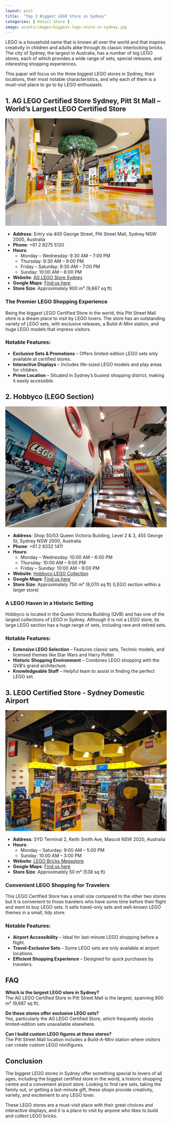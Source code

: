 ```yaml
---
layout: post
title:  "Top 3 Biggest LEGO Store in Sydney"
categories: [ Retail Store ]
image: assets/images/biggest-lego-store-in-sydney.jpg
---
```


LEGO is a household name that is known all over the world and that inspires creativity in children and adults alike through its classic interlocking bricks. The city of Sydney, the largest in Australia, has a number of big LEGO stores, each of which provides a wide range of sets, special releases, and interesting shopping experiences.  

This paper will focus on the three biggest LEGO stores in Sydney, their locations, their most notable characteristics, and why each of them is a must-visit place to go to by LEGO enthusiasts.

## 1. AG LEGO Certified Store Sydney, Pitt St Mall – World’s Largest LEGO Certified Store

![AG LEGO® Certified Store Sydney, Pitt St Mall – World’s Largest LEGO® Certified Store](/assets/images/ag-lego-certified-store-sydney,-pitt-st-mall.jpg)

- **Address**: Entry via 400 George Street, Pitt Street Mall, Sydney NSW 2000, Australia  
- **Phone**: +61 2 8275 5120  
- **Hours**:  
  - Monday – Wednesday: 9:30 AM – 7:00 PM  
  - Thursday: 9:30 AM – 9:00 PM  
  - Friday – Saturday: 9:30 AM – 7:00 PM  
  - Sunday: 10:00 AM – 6:00 PM  
- **Website**: [AG LEGO Store Sydney](https://lego.bricksmegastore.com/pages/ag-lego-certified-store-pitt-street-mall-sydney)  
- **Google Maps**: [Find us here](https://maps.app.goo.gl/pFrhsxpkqHQFpy387)  
- **Store Size**: Approximately 900 m² (9,687 sq ft)

### The Premier LEGO Shopping Experience
Being the biggest LEGO Certified Store in the world, this Pitt Street Mall store is a dream place to visit by LEGO lovers. The store has an outstanding variety of LEGO sets, with exclusive releases, a Build-A-Mini station, and huge LEGO models that impress visitors.

### Notable Features:
- **Exclusive Sets & Promotions** – Offers limited-edition LEGO sets only available at certified stores.  
- **Interactive Displays** – Includes life-sized LEGO models and play areas for children.  
- **Prime Location** – Situated in Sydney’s busiest shopping district, making it easily accessible.

## 2. Hobbyco (LEGO Section)

![Hobbyco (LEGO Section)](/assets/images/hobbyco.jpg)

- **Address**: Shop 50/53 Queen Victoria Building, Level 2 & 3, 455 George St, Sydney NSW 2000, Australia  
- **Phone**: +61 2 8332 1411  
- **Hours**:  
  - Monday – Wednesday: 10:00 AM – 6:00 PM  
  - Thursday: 10:00 AM – 9:00 PM  
  - Friday – Sunday: 10:00 AM – 6:00 PM  
- **Website**: [Hobbyco LEGO Collection](https://www.hobbyco.com.au/collections/sale?filter.p.vendor=LEGO&utm_source=GoogleAds&utm_medium=cpc&utm_campaign={campaign_name}&network=x&device=c&gad_source=1&gad_campaignid=22196653326&gbraid=0AAAAACUha1m-shiIMV2LV3mSOBqgj2v-f&gclid=EAIaIQobChMIv8jS7vWfjgMVg6hmAh2BdTqzEAAYASABEgLt1vD_BwE)  
- **Google Maps**: [Find us here](https://maps.app.goo.gl/14nfiPJAhCC7AEeb7)  
- **Store Size**: Approximately 750 m² (8,070 sq ft) (LEGO section within a larger store)

### A LEGO Haven in a Historic Setting
Hobbyco is located in the Queen Victoria Building (QVB) and has one of the largest collections of LEGO in Sydney. Although it is not a LEGO store, its large LEGO section has a huge range of sets, including rare and retired sets.

### Notable Features:
- **Extensive LEGO Selection** – Features classic sets, Technic models, and licensed themes like Star Wars and Harry Potter.  
- **Historic Shopping Environment** – Combines LEGO shopping with the QVB’s grand architecture.  
- **Knowledgeable Staff** – Helpful team to assist in finding the perfect LEGO set.

## 3. LEGO Certified Store - Sydney Domestic Airport

![LEGO Certified Store - Sydney Domestic Airport](/assets/images/lego-certified-store-sydney-domestic.jpg)

- **Address**: SYD Terminal 2, Keith Smith Ave, Mascot NSW 2020, Australia  
- **Hours**:  
  - Monday – Saturday: 9:00 AM – 5:00 PM  
  - Sunday: 10:00 AM – 3:00 PM  
- **Website**: [LEGO Bricks Megastore](https://lego.bricksmegastore.com/)  
- **Google Maps**: [Find us here](https://maps.app.goo.gl/9FSbFVGzjKfKGgDh9)  
- **Store Size**: Approximately 50 m² (538 sq ft)

### Convenient LEGO Shopping for Travelers
This LEGO Certified Store has a small size compared to the other two stores but it is convenient to those travelers who have some time before their flight and want to buy LEGO sets. It sells travel-only sets and well-known LEGO themes in a small, tidy store.

### Notable Features:
- **Airport Accessibility** – Ideal for last-minute LEGO shopping before a flight.  
- **Travel-Exclusive Sets** – Some LEGO sets are only available at airport locations.  
- **Efficient Shopping Experience** – Designed for quick purchases by travelers.

## FAQ
**Which is the largest LEGO store in Sydney?**  
The AG LEGO Certified Store in Pitt Street Mall is the largest, spanning 900 m² (9,687 sq ft).

**Do these stores offer exclusive LEGO sets?**  
Yes, particularly the AG LEGO Certified Store, which frequently stocks limited-edition sets unavailable elsewhere.

**Can I build custom LEGO figures at these stores?**  
The Pitt Street Mall location includes a Build-A-Mini station where visitors can create custom LEGO minifigures.

## Conclusion
The biggest LEGO stores in Sydney offer something special to lovers of all ages, including the biggest certified store in the world, a historic shopping centre and a convenient airport store. Looking to find rare sets, taking the family out, or getting a last-minute gift, these shops provide creativity, variety, and excitement to any LEGO lover.  

These LEGO stores are a must-visit place with their great choices and interactive displays, and it is a place to visit by anyone who likes to build and collect LEGO bricks.
